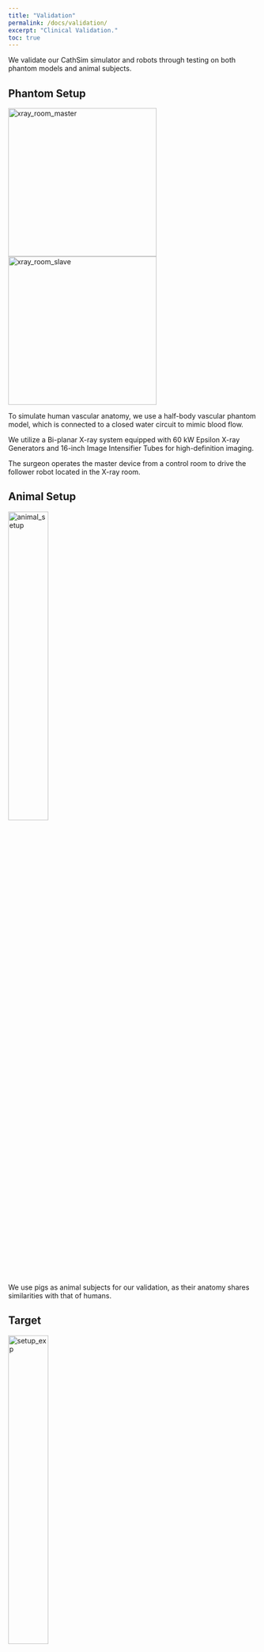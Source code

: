 ```yaml
---
title: "Validation"
permalink: /docs/validation/
excerpt: "Clinical Validation."
toc: true
---
```


We validate our CathSim simulator and robots through testing on both phantom models and animal subjects.

## Phantom Setup

<div class="image-container">
  <img width="300px" src="{{ site.baseurl }}/assets/images/xray_room_master.jpg" alt="xray_room_master">
  <img width="300px" src="{{ site.baseurl }}/assets/images/xray_room_slave.jpg" alt="xray_room_slave">

</div>

To simulate human vascular anatomy, we use a half-body vascular phantom model, which is connected to a closed water circuit to mimic blood flow.

We utilize a Bi-planar X-ray system equipped with 60 kW Epsilon X-ray Generators and 16-inch Image Intensifier Tubes for high-definition imaging.

The surgeon operates the master device from a control room to drive the follower robot located in the X-ray room.

## Animal Setup
<div class="image-container">
  <img src="{{ site.baseurl }}/assets/images/animal_setup.jpg" width="40%" alt="animal_setup">
</div>
We use pigs as animal subjects for our validation, as their anatomy shares similarities with that of humans.


## Target
<div class="image-container">
  <img src="{{ site.baseurl }}/assets/images/setup_exp.jpg" width="40%" alt="setup_exp">
</div>
The catheterization targets are the brachiocephalic artery (BCA) and the left common carotid artery (LCCA).


## SplineFormer Network

<div class="image-container">
  <img src="{{ site.baseurl }}/assets/images/splineformer.png" width="100%" alt="splineformer">
</div>

We propose SplineFormer, a new transformer-based architecture, designed specifically to predict the continuous, smooth shape of the guidewire in an explainable way


## Expert Navigation Network

<div class="image-container">
  <img src="{{ site.baseurl }}/assets/images/expert_network.png" width="70%" alt="expert_network">
</div>
Our Expert Navigation Network is a multimodal system trained using CathSim simulator and subsequently transferred to the real robot.


## Segmentation Model
<div class="image-container">
  <img src="{{ site.baseurl }}/assets/images/segmentation_model.jpg" width="100%" alt="segmentation_model">
</div>
We introduce a shape-sensitive loss function for catheter and guidewire segmentation and utilize it in a vision transformer network to establish a new state-of-the-art result on a large-scale X-ray images dataset.


## Results

<div class="image-container">
  <img src="{{ site.baseurl }}/assets/images/expert_result.png" width="100%" alt="expert_result">
</div>

<div class="image-container">
  <img src="{{ site.baseurl }}/assets/images/expert_table.jpg" width="100%" alt="expert_table">
</div>

<video width="400" height="400" controls>
  <source src="{{ site.baseurl }}/assets/videos/splinefomer_results.mp4" alt="splinefomer_results video" type="video/mp4">
</video>

The results demonstrate the successful integration of simulation, machine learning, and vision technologies to achieve autonomous catheterization. 